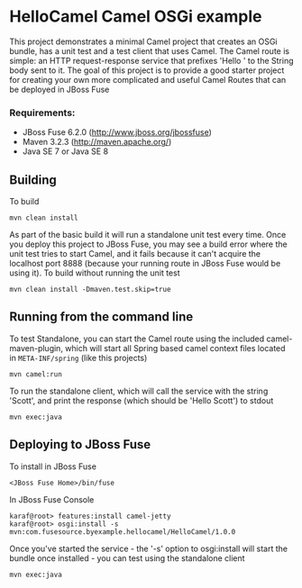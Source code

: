 HelloCamel Camel OSGi example
=============================

This project demonstrates a minimal Camel project that creates an OSGi bundle, has a unit test and
a test client that uses Camel. The Camel route is simple: an HTTP request-response service that
prefixes 'Hello ' to the String body sent to it. The goal of this project is to provide a good
starter project for creating your own more complicated and useful Camel Routes that can be deployed
in JBoss Fuse 

### Requirements:
* JBoss Fuse 6.2.0 (http://www.jboss.org/jbossfuse)
* Maven 3.2.3 (http://maven.apache.org/)
* Java SE 7 or Java SE 8

Building
--------

To build

    mvn clean install

As part of the basic build it will run a standalone unit test every time. Once you deploy this
project to JBoss Fuse, you may see a build error where the unit test tries to start Camel, and
it fails because it can't acquire the localhost port 8888 (because your running route in JBoss Fuse
would be using it). To build without running the unit test

    mvn clean install -Dmaven.test.skip=true

Running from the command line
-----------------------------

To test Standalone, you can start the Camel route using the included camel-maven-plugin, which will
start all Spring based camel context files located in `META-INF/spring` (like this projects)

    mvn camel:run

To run the standalone client, which will call the service with the string 'Scott', and print the
response (which should be 'Hello Scott') to stdout

    mvn exec:java

Deploying to JBoss Fuse
-----------------------

To install in JBoss Fuse

    <JBoss Fuse Home>/bin/fuse

In JBoss Fuse Console

    karaf@root> features:install camel-jetty
    karaf@root> osgi:install -s mvn:com.fusesource.byexample.hellocamel/HelloCamel/1.0.0

Once you've started the service - the '-s' option to osgi:install will start the bundle once installed - you
can test using the standalone client

    mvn exec:java
